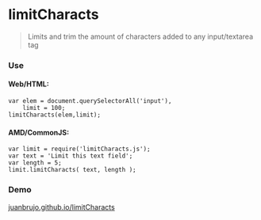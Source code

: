 # limitCharacts

> Limits and trim the amount of characters added to any input/textarea tag

### Use

#### Web/HTML:
```
var elem = document.querySelectorAll('input'),
    limit = 100;
limitCharacts(elem,limit);
```

#### AMD/CommonJS:
```
var limit = require('limitCharacts.js');
var text = 'Limit this text field';
var length = 5;
limit.limitCharacts( text, length );
```


### Demo

[juanbrujo.github.io/limitCharacts](http://juanbrujo.github.io/limitCharacts/)

